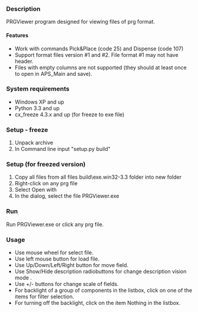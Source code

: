 ### Description 
PRGViewer program designed for viewing files of prg format.

#### Features
* Work with commands Pick&Place (code 25) and Dispense (code 107)
* Support format files version #1 and #2. File format #1 may not have header.
* Files with empty columns are not supported (they should at least once to open in APS_Main and save). 

### System requirements
* Windows XP and up
* Python 3.3 and up
* cx_freeze 4.3.x and up (for freeze to exe file)

### Setup - freeze
1. Unpack archive
2. In Command line input "setup.py build"

### Setup (for freezed version)
1. Copy all files from all files build\exe.win32-3.3 folder into new folder
2. Right-click on any prg file
3. Select Open with
4. In the dialog, select the file PRGViewer.exe

### Run
Run PRGViewer.exe or click any prg file.

### Usage
* Use mouse wheel for select file.
* Use left mouse button for load file.
* Use Up/Down/Left/Right button for move field.
* Use Show/Hide description radiobuttons for change description vision mode .
* Use +/- buttons for change scale of fields.
* For backlight of a group of components in the listbox, click on one of the items for filter selection.
* For turning off the backlight, click on the item Nothing in the listbox.